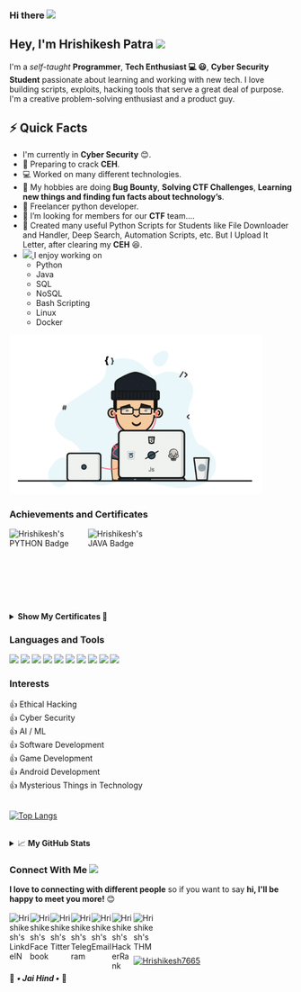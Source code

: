 ### Hi there <a href="#"><img src="https://media.giphy.com/media/hvRJCLFzcasrR4ia7z/giphy.gif" width="25px"></a>

<!--
**Hrishikesh7665/Hrishikesh7665** is a ✨ _special_ ✨ repository because its `README.md` (this file) appears on your GitHub profile.

Here are some ideas to get you started:

- 🔭 I’m currently working on ...
- 🌱 I’m currently learning ...
- 👯 I’m looking to collaborate on ...
- 🤔 I’m looking for help with ...
- 💬 Ask me about ...
- 📫 How to reach me: ...
- 😄 Pronouns: ...
- ⚡ Fun fact: ...
-->
<!-- 👍 AI / ML -->
<!-- 👍 Data Analysis
👍 Web Development -->
<!-- <code><img height="30" src="https://img.icons8.com/color/48/000000/css3.png"/></code>
<code><img height="30" src="https://img.icons8.com/color/48/000000/javascript.png"/></code> -->
## Hey, I'm Hrishikesh Patra <a href="#"> <img src="https://www.fg-a.com/flags/animated-india-flag-2b.gif" width="40px"> </a>

I'm a *self-taught* **Programmer**, **Tech Enthusiast 💻 😃**, **Cyber Security Student** passionate about learning and working with new tech. I love building scripts, exploits, hacking tools that serve a great deal of purpose. I'm a creative problem-solving enthusiast and a product guy.


## ⚡️ Quick Facts

- I'm currently in **Cyber Security** 😊. <br/>
- 🤞 Preparing to crack **CEH**. <br/>
- 💻 Worked on many different technologies. <br/>
- 🔭 My hobbies are doing **Bug Bounty**, **Solving CTF Challenges**, **Learning new things and finding fun facts about technology’s**.
- 💼 Freelancer python developer. <br/>
- 👯 I’m looking for members for our **CTF** team.... <br/>
- 📜 Created many useful Python Scripts for Students like File Downloader and Handler, Deep Search, Automation Scripts, etc. But I Upload It Letter, after clearing my **CEH** 😆.    
- <a href="#"> <img src="https://media.giphy.com/media/WUlplcMpOCEmTGBtBW/giphy.gif" width="26px"/> </a> I enjoy working on
  - Python
  - Java
  - SQL
  - NoSQL
  - Bash Scripting 
  - Linux
  - Docker
  
 <a href="#">
<img alt="GIF" src="https://github.com/Hrishikesh7665/Hrishikesh7665/blob/main/Code.gif" width="450"/>
</a>


### Achievements and Certificates

<a href="https://www.hackerrank.com/Hrishikesh7665">
  <img align="left" alt="Hrishikesh's PYTHON Badge" width="140px" src="https://github.com/Hrishikesh7665/My_Achievements_Staff/blob/main/PythonGold.png" />
</a>

<a href="https://www.hackerrank.com/Hrishikesh7665">
  <img align="left" alt="Hrishikesh's JAVA Badge" width="135.41px" src="https://github.com/Hrishikesh7665/My_Achievements_Staff/blob/main/JavaGold.png" />
</a>
<br/>
<br/>
<br/>
<br/>
<br/>
<br/>
<p>&nbsp</p>
<details>
<summary> <strong >Show My Certificates 📄</strong> </summary>
<br/>
<a href="#">
  <img alt="Indian Army Hackathon" width="208px" src="https://github.com/Hrishikesh7665/My_Achievements_Staff/blob/main/Indian%20Army%20Hackathon.pdf" />
</a>
  
<a href="https://www.hackerrank.com/certificates/4b503eb141de">
  <img alt="HackerRank Python" width="208px" src="https://github.com/Hrishikesh7665/My_Achievements_Staff/blob/main/HackerRankProblemSolving.png" />
</a>

<a href="https://www.hackerrank.com/certificates/e0d412763d1b">
  <img alt="HackerRank Python" width="208px" src="https://github.com/Hrishikesh7665/My_Achievements_Staff/blob/main/HackerRankPython.png" />
</a>

<a href="https://github.com/Hrishikesh7665/My_Achievements_Staff/raw/main/Damncon2021CTFCertificate.pdf">
  <img alt="Damcon2021 CTF" width="220px" src="https://github.com/Hrishikesh7665/My_Achievements_Staff/blob/main/Damncon2021CTFCertificate.png" />
</a>

<a href="https://github.com/Hrishikesh7665/My_Achievements_Staff/raw/main/ISOEH_GroundZero2021.pdf">
  <img alt="ISOEH GroundZero2021 CTF" width="220px" src="https://github.com/Hrishikesh7665/My_Achievements_Staff/blob/main/ISOEH_GroundZero2021.jpg" />
</a>

<a href="https://github.com/Hrishikesh7665/My_Achievements_Staff/raw/main/Solo%20Learn%20Java_certificate.jpg">
  <img alt="Solo Learn Java" width="222.9px" src="https://github.com/Hrishikesh7665/My_Achievements_Staff/blob/main/Solo%20Learn%20Java_certificate.jpg" />
</a>

<a href="https://github.com/Hrishikesh7665/My_Achievements_Staff/raw/main/Solo%20Learn%20Python_certificate.jpg">
  <img alt="Solo Learn Python" width="222.9px" src="https://github.com/Hrishikesh7665/My_Achievements_Staff/blob/main/Solo%20Learn%20Python_certificate.jpg" />
</a>

<a href="https://github.com/Hrishikesh7665/My_Achievements_Staff/raw/main/Solo%20Learn%20HTML_certificate.jpg">
  <img alt="Solo Learn HTML" width="222.9px" src="https://github.com/Hrishikesh7665/My_Achievements_Staff/blob/main/Solo%20Learn%20HTML_certificate.jpg" />
</a>
</details>

### Languages and Tools
<!-- <code><a href="#"><img height="30" src="https://img.icons8.com/color/48/000000/oracle-logo.png"/></a></code> -->

<code><a href="https://www.python.org"><img height="30" src="https://img.icons8.com/color/48/000000/python.png"/></a></code>
<code><a href="https://en.wikipedia.org/wiki/C_(programming_language)"><img height="30" src="https://img.icons8.com/color/48/000000/c-programming.png"/></a></code>
<code><a href="https://www.java.com/en/"><img height="34.2" src="https://img.icons8.com/color/48/000000/java-coffee-cup-logo.png"/></a></code>
<code><a href="https://kotlinlang.org"><img height="30" src="https://img.icons8.com/color/48/000000/kotlin.png"/></a></code>
<code><a href="https://www.oracle.com/in/database/technologies/appdev/sqldeveloper-landing.html"><img height="32" src="https://pdjmaster.files.wordpress.com/2020/04/oracle-database.png"/></a></code>
<code><a href="https://en.wikipedia.org/wiki/HTML5"><img height="30" src="https://img.icons8.com/color/48/000000/html-5.png"/></a></code>
<code><a href="https://www.docker.com"><img height="32" src="https://img.icons8.com/fluency/96/000000/docker.png"/></a></code>
<code><a href="https://github.com"><img height="30" src="https://img.icons8.com/fluent/48/000000/github.png"/></a></code>
<code><a href="https://developer.android.com/studio"><img height="30" src="https://2.bp.blogspot.com/-tzm1twY_ENM/XlCRuI0ZkRI/AAAAAAAAOso/BmNOUANXWxwc5vwslNw3WpjrDlgs9PuwQCLcBGAsYHQ/s1600/pasted%2Bimage%2B0.png"/></a></code>
<code><a href="https://code.visualstudio.com"><img height="30" src="https://img.icons8.com/color/48/000000/visual-studio-code-2019.png"/></a></code>


### Interests

👍 Ethical Hacking <br/>
👍 Cyber Security <br/>
👍 AI / ML <br/>
👍 Software Development <br/>
👍 Game Development <br/>
👍 Android Development <br/>
👍 Mysterious Things in Technology
<br/>
<br/>

 [![Top Langs](https://github-readme-stats.vercel.app/api/top-langs/?username=Hrishikesh7665&theme=merko)](https://github.com/Hrishikesh7665)

<br/>

<details>
<summary>📈 <strong >My GitHub Stats </strong> </summary>

<p align="center"> <a href="#"><img src="https://github-readme-stats.vercel.app/api?username=Hrishikesh7665&show_icons=true&theme=gotham" alt="Hrishikesh7665" /></a>
</details>


### Connect With Me <a href="#"> <img src="https://media.giphy.com/media/LnQjpWaON8nhr21vNW/giphy.gif" width="40px"/> </a>
<b>I love to connecting with different people</b> so if you want to say <b>hi, I'll be happy to meet you more!</b> 😊
<br/>
<br/>
<a href="https://www.linkedin.com/in/hrishikesh-patra-1aa9341b3/">
  <img align="left" alt="Hrishikesh's LinkdeIN" width="36.5px" src="https://img.icons8.com/fluency/48/000000/linkedin-circled.png" />
</a>
<a href="https://www.facebook.com/Isjtijlfti.patra">
  <img align="left" alt="Hrishikesh's Facebook" width="36.5px" src="https://img.icons8.com/color/48/000000/facebook-new.png" />
</a>
<a href="https://twitter.com/Hrishikesh7229">
  <img align="left" alt="Hrishikesh's Titter" width="36.5px" src="https://img.icons8.com/color/48/000000/twitter-circled--v1.png" />
</a>
<a href="https://t.me/rishi_kesh/">
  <img align="left" alt="Hrishikesh's Telegram" width="36.5px" src="https://img.icons8.com/color/48/000000/telegram-app--v1.png" />
</a>
<a href="https://mail.google.com/mail/?view=cm&fs=1&to=hrishikesh.pgh.patra@gmail">
  <img align="left" alt="Hrishikesh's Email" width="36.5px" src="https://cdn.icon-icons.com/icons2/730/PNG/512/gmail_icon-icons.com_62758.png" />
</a>
<a href="https://www.hackerrank.com/Hrishikesh7665">
  <img align="left" alt="Hrishikesh's HackerRank" width="38.5px" src="https://upload.wikimedia.org/wikipedia/commons/6/65/HackerRank_logo.png" />
</a>
<a href="https://tryhackme.com/p/HrishikeshPatra">
  <img align="left" alt="Hrishikesh's THM" width="35.5px" src="https://tryhackme.com/img/logo/thm_logo_circle.png" />
</a>

<p>&nbsp</p>
</br>
<a href="#">
<p align="left"> <img src="https://komarev.com/ghpvc/?username=Hrishikesh7665&label=PROFILE+VISITOR+COUNTER&style=flat&color=6495ED" alt="Hrishikesh7665" /> 
</a>
  
🙏 _**• Jai Hind •**_ 🙏
